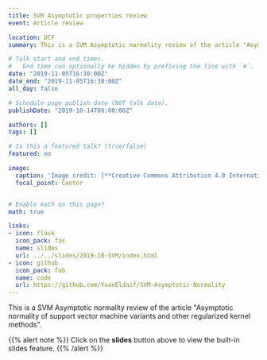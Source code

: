 ```yaml
---
title: SVM Asymptotic properties review
event: Article review 

location: UCF
summary: This is a SVM Asymptotic normality review of the article "Asymptotic normality of support vector machine variants and other regularized kernel methods".

# Talk start and end times.
#   End time can optionally be hidden by prefixing the line with `#`.
date: "2019-11-05T16:30:00Z"
date_end: "2019-11-05T16:30:00Z"
all_day: false

# Schedule page publish date (NOT talk date).
publishDate: "2019-10-14T00:00:00Z"

authors: []
tags: []

# Is this a featured talk? (true/false)
featured: no

image:
  caption: 'Image credit: [**Creative Commons Attribution 4.0 International**](https://images.app.goo.gl/HUs9xwHM8ifW4nFz9)'
  focal_point: Center


# Enable math on this page?
math: true

links:
- icon: flask
  icon_pack: fas
  name: slides
  url: ../../slides/2019-10-SVM/index.html 
- icon: github
  icon_pack: fab
  name: code
  url: https://github.com/YuanEldaif/SVM-Asymptotic-Normality
---
```

This is a SVM Asymptotic normality review of the article "Asymptotic normality of support vector machine variants and other regularized kernel methods". 

{{% alert note %}}
Click on the **slides** button above to view the built-in slides feature.
{{% /alert %}}

